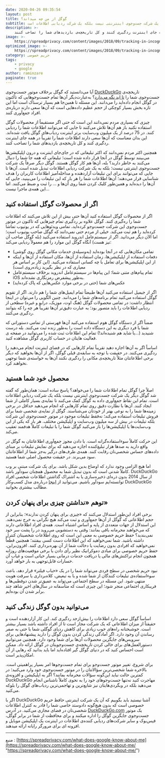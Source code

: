 ```yaml
---
date: 2020-04-26 09:35:54
layout: post
title: گوگل از من چه میداند؟
subtitle: گوگل دیگر یک شرکت جست‌وجوی اینترنتی نیست بلکه یک شرکت ردیابی اطلاعات است.
description: >-
    در 75 درصد از یک میلیون وب‌سایت برتر اینترنت ردیاب‌های گوگل یافت شده‌اند. این بدان معناست که آن‌ها سعی دارند اطلاعات شما را تقریباً در همه جای اینترنت ردگیری کنند و کل تاریخچه‌ی بازدیدهای شما را تصاحب کنند.
image: >-
    https://spreadprivacy.com/content/images/2018/09/tracking-in-incognito_cropped_256-1.png
optimized_image: >-
    https://spreadprivacy.com/content/images/2018/09/tracking-in-incognito_cropped_256-1.png
category: حریم خصوصی
tags:
    - privacy
    - google
author: raminzare
paginate: true
---
```


آیا می‌دانستید که گوگل برخلاف موتور جست‌وجوی [DuckDuckGo](https://www.duckduckgo.com)  تاریخچه‌ی جست‌وجوی شما را [تا ابد نگه می‌دارد](https://myactivity.google.com/myactivity)؟ به‌عبارت‌دیگر آن‌ها تمام جست‌وجوهایی که تاکنون در گوگل انجام داده‌اید را می‌دانند. این مسئله تا همین‌جا هم بسیار ترسناک است اما این تازه بخش بسیار کوچکی از حجم عظیم داده‌هایی است که آن‌ها سعی دارند درباره‌ی افراد جمع‌آوری کنند.

چیزی که بسیاری مردم نمی‌دانند این است که حتی اگر مستقیماً از محصولات گوگل استفاده نکنید باز هم آن‌ها تلاش می‌کنند تا جایی که می‌توانند اطلاعات شما را ردیابی کنند. در 75 درصد از یک میلیون وب‌سایت برتر اینترنت ردیاب‌های گوگل یافت شده‌اند. این بدان معناست که آن‌ها سعی دارند اطلاعات شما را تقریباً در همه جای اینترنت ردگیری کنند و کل تاریخچه‌ی بازدیدهای شما را تصاحب کنند.

همچنین اکثر مردم نمی‌دانند که اکثر تبلیغاتی که در جای‌جای اینترنت و درون اپلیکیشن‌ها می‌بینند توسط گوگل در آنجا قرار داده شده است؛ تبلیغاتی که همه جا شما را دنبال می‌کنند به خاطر دارید؟ بله، آن‌ها هم کار گوگل هستند. گوگل دیگر صرفاً یک شرکت جست‌وجوی اینترنتی نیست؛ بلکه به یک شرکت ردیابی اطلاعات تبدیل شده است. آن‌ها تا جایی که می‌توانند برای این تبلیغات آزاردهنده و مداخله‌آمیز اطلاعات کاربران را هدف‌ شناسایی قرار می‌دهند؛ آن‌ها اطلاعات شما را هر بار که این تبلیغات را می‌بینید، جایی که آن‌ها را دیده‌اید و همین‌طور کلیک کردن شما روی آن‌ها و ... را ثبت و ضبط می‌کنند.
اما این همه‌ی ماجرا نیست...

## اگر از محصولات گوگل استفاده کنید

اگر از محصولات گوگل استفاده کنید آن‌ها حتی بیش از این تلاش می‌کنند که اطلاعات شما را ره‌گیری کنند. گوگل علاوه بر ردگیری تمام چیزهایی که تاکنون در موتور جست‌وجوی این شرکت جست‌وجو کرده‌اید، تمامی ویدئوهایی که در یوتیوب تماشا کرده‌اید را هم ثبت می‌کند. خیلی از مردم حتی نمی‌دانند که گوگل صاحب یوتیوب است؛ اما الآن دیگر می‌دانید.
اگر از سیستم‌عامل اندروید استفاده می‌کنید (بله گوگل صاحب آن نیز هست) آنگاه گوگل این موارد را هم معمولاً ردیابی می‌کند:

- تمامی مکان‌هایی که در آنجا بوده‌اید (به‌وسیله‌ی خدمات مکانی گوگل روی گوشی)
- دفعات استفاده از اپلیکیشن‌ها، زمان استفاده از آن‌ها، مکان استفاده از آن‌ها و اینکه از این اپلیکیشن‌ها برای تعامل با چه کسانی استفاده می‌کنید. (این کار بر اساس هر معیاری که در نظر بگیرید زیاده‌روی است)
- تمام پیام‌های متنی شما؛ این پیام‌ها در سیستم‌عامل اندروید برخلاف سیستم‌عامل iOS به‌طور پیشفرض رمزنگاری نشده‌اند.
- عکس‌های شما (حتی در برخی موارد عکس‌هایی که پاک کرده‌اید)

اگر از جیمیل استفاده می‌کنید آن‌ها طبیعتاً تمام ایمیل‌های شما را هم دارند. اگر از تقویم گوگل استفاده می‌کنید تمام برنامه‌های شما را می‌دانند. چنین الگویی را می‌توان در اینجا انتظار داشت: در تمامی محصولات گوگل (هنگ اوت، موزیک، درایو و غیره) سطحی از ردیابی اطلاعات را باید متصور بود؛ به عبارت دقیق‌تر آن‌ها تقریباً هر چه را که بتوانند ردگیری می‌کنند.

ضمناً اگر از دستگاه گوگل هوم استفاده می‌کنید آن‌ها فهرستی از تمامی دستوراتی که شما یا فرد دیگری به این دستگاه داده است را به‌طور زنده ثبت می‌کنند. بله درست شنیدید (...یا شاید هم شنیده‌اند!) تمام این اطلاعات ثبت شده را می‌توانید در صفحه ی فعالیت هایتان در حساب کاربری گوگل مشاهده کنید.

اساساً اگر به آن‌ها اجازه دهید تقریباً تمام کارهایی که در فضای اینترنت انجام می‌دهید را ردگیری می‌کنند. در حقیقت با توجه به سابقه‌ی قبلی گوگل، اگر از آن‌ها بخواهید که دیگر برخی اطلاعاتتان مثلاً تاریخچه‌ی مکانی را ردگیری نکنند آن‌ها به خواسته‌ی شما توجهی نخواهند کرد.

## محصول خود شما هستید

اصلاً چرا گوگل تمام اطلاعات شما را می‌خواهد؟ پاسخ ساده است: همان‌طور که گفته شد گوگل دیگر یک شرکت جست‌وجوی اینترنتی نیست بلکه یک شرکت ردیابی اطلاعات است.
تمام این نقاط جمع‌آوری داده به گوگل کمک می‌کنند تا نمایه‌ی بسیار کاملی از شما ایجاد کنند. آن‌ها با نظارت دقیق روی تمام کارهایی که انجام می‌دهید حداقل در برخی زمینه‌ها شما را به نوعی بهتر از خودتان می‌شناسند.
گوگل از نمایه‌ی شخصی شما برای فروش تبلیغات استفاده می‌کند؛ نه‌فقط تبلیغات موجود در موتور جست‌وجوی این شرکت بلکه تبلیغات در بیش از سه میلیون وب‌سایت و اپلیکیشن مختلف. هر بار که یکی از این وب‌سایت‌ها یا اپلیکیشن‌ها را باز می‌کنید گوگل شما را با تبلیغات کاملاً هدفمند تعقیب می‌کند.

این حرکت کاملاً سوءاستفاده‌گرانه است. با دادن مجوز جمع‌آوری اطلاعاتتان به گوگل در واقع دارید به صدها هزار تبلیغ‌کننده 
اجازه‌ می‌دهید که برای نمایش تبلیغات بر مبنای داده‌های حساس شخصی‌تان رقابت کنند. همه‌ی طرف‌های درگیر به‌جز شما از اطلاعاتتان سود می‌برند. در حقیقت محصول اصلی شما هستید.

اما هیچ الزامی وجود ندارد که اوضاع بدین شکل باشد. برای یک شرکت مبتنی بر وب کاملاً شدنی است که بدون تبدیل شما به محصول همچنان سودآور باشد. DuckDuckGo از سال 2014 بدون ذره‌ای ذخیره‌سازی یا به اشتراک گذاشتن اطلاعات شخصی افراد توانسته‌ایم سودآور باشیم. می‌توانید از [اینجا](https://spreadprivacy.com/duckduckgo-revenue-model/) درباره‌ی مدل کسب‌وکار DuckDuckGo مطالب بیشتری بخوانید.

## توهم «نداشتن چیزی برای پنهان کردن»

برخی افراد این‌طور استدلال می‌کنند که «چیزی برای پنهان کردن ندارند»؛ بنابراین از حجم اطلاعاتی که گوگل از آن‌ها جمع‌آوری و ثبت می‌کند هیچ نگرانی به خرج نمی‌دهند. این استدلال از جهات متعددی از پایه و اساس اشتباه است.
همه‌ی افراد اطلاعاتی دارند که می‌خواهند محرمانه باقی بمانند: وقتی به دستشویی می‌روید در را پشت سر خود نمی‌بندید؟ حفظ حریم خصوصی به معنی این است که روی اطلاعات شخصیتان کنترل داشته باشید. شما نمی‌خواهید که این اطلاعات دست کسی بیفتند؛ همچنین قطعاً نمی‌خواهید که افرادی بدون رضایت یا دخالت شما از آن بهره‌برداری کنند.
افزون‌براین، حفظ حریم خصوصی برای مبادی دموکراتیک نظیر رأی دادن یا برخی موقعیت‌های روزانه همچون انجام تراکنش‌های مالی یا دریافت خدمات درمانی بسیار حیاتی است و غیاب آن خسارات قابل‌توجهی به بار خواهد آورد.

نبود حریم شخصی در سطح فردی می‌تواند شما را در یک «حباب فیلتر» قرار دهد، باعث سوءاستفاده‌ی تبلیغات کنندگان از شما شده و یا به تبعیض، کلاه‌برداری یا سرقت هویت منتهی شود. این مسئله در سطح اجتماعی می‌تواند به عمیق‌تر شدن دوقطبی‌ها و فریبکاری اجتماعی منجر شود؛ این چیزی است که متأسفانه در سال‌های اخیر شاهد چند برابر شدن آن بوده‌ایم.

## می‌توانید بدون گوگل زندگی کنید

اساساً گوگل سعی دارد اطلاعات را بیش‌ازحد ردگیری کند. این کار آزاردهنده است و حقیقتاً از میزان اطلاعاتی که یک شرکت مجاز است تا از افراد داشته باشد بسیار بیشتر است.
خوشبختانه راه‌های خوب زیادی برای کاهش ردپای گوگلی شما یا حتی به صفر رساندن آن وجود دارد. اگر آمادگی زندگی کردن بدون گوگل را دارید پیشنهادهایی برای سرویس‌های جایگزین محصولات آن‌ها برای شما وجود دارد. همچنین می‌توانیم دستورالعمل‌های برای خالی کردن تاریخچه‌ی جست‌وجویتان در گوگل ارائه داد. ممکن است احساس کنید که در دنیای گوگل گیر افتاده‌اید اما باید بدانید که رهایی از آن امکان‌پذیر است.

برای شروع، تغییر موتور جست‌وجو برای تمام جست‌وجوها امر بسیار پراهمیتی است. بالاخره شما شخصی‌ترین سؤالاتتان را در موتور جست‌وجوی خود وارد می‌کنید؛ در کمترین حالت نباید این‌گونه سؤالات محرمانه بمانند؟ اگر به اپلیکیشن و افزونه‌ی DuckDuckGo مهاجرت کنید نه‌تنها جست‌وجوهای خود را به نحوی کاملاً ناشناس انجام می‌دهید بلکه در وبگردی‌هایتان نیز شایع‌ترین و تهاجمی‌ترین ردیاب‌های گوگل را بلوکه می‌کنید.

اگر با DuckDuckGo آشنا نیستید باید بگوییم که آن یک شرکت اینترنتی حافظ حریم خصوصی است که بدون هیچ‌گونه دادوستد خاصی شما را قادر به کنترل اطلاعات شخصی‌تان در فضای مجازی می‌کنید.  در آدرس  [DuckDuckGo.com](https://www.duckduckgo.com) یک موتور جست‌وجوی جایگزین گوگل را اداره میکنند و برای محافظت از شما در برابر گوگل، فیس‌بوک و سایر شرکت‌های ردیابی کننده‌ی اطلاعات در اینترنت یک اپلیکیشن موبایل و افزونه ای برای مرورگر رایانه ارائه میدهند.

------------
منبع :‌ [https://spreadprivacy.com/what-does-google-know-about-me](https://spreadprivacy.com/what-does-google-know-about-me/ "https://spreadprivacy.com/what-does-google-know-about-me/")
